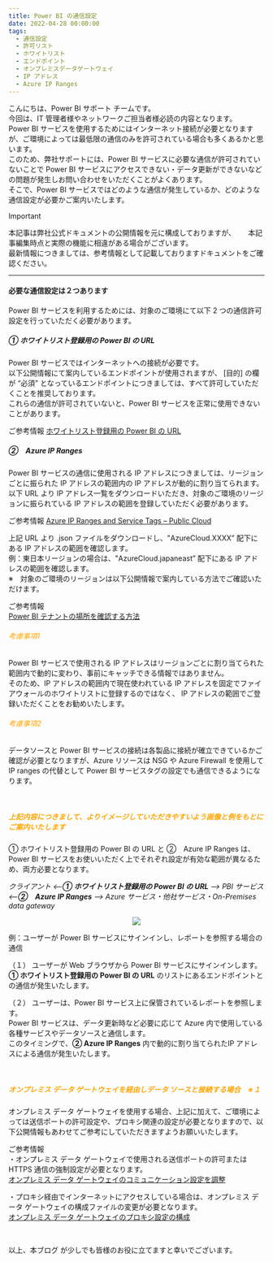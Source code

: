 ```yaml
---
title: Power BI の通信設定
date: 2022-04-28 00:00:00 
tags:
  - 通信設定　　
  - 許可リスト
  - ホワイトリスト
  - エンドポイント
  - オンプレミスデータゲートウェイ
  - IP アドレス
  - Azure IP Ranges
---
```



こんにちは、Power BI サポート チームです。  
今回は、IT 管理者様やネットワークご担当者様必読の内容となります。  
Power BI サービスを使用するためにはインターネット接続が必要となりますが、ご環境によっては最低限の通信のみを許可されている場合も多くあるかと思います。  
このため、弊社サポートには、Power BI サービスに必要な通信が許可されていないことで Power BI サービスにアクセスできない・データ更新ができないなどの問題が発生しお問い合わせをいただくことがよくあります。  
そこで、Power BI サービスではどのような通信が発生しているか、どのような通信設定が必要かご案内いたします。

<!-- more -->

> [!IMPORTANT]  
> 本記事は弊社公式ドキュメントの公開情報を元に構成しておりますが、　　
> 本記事編集時点と実際の機能に相違がある場合がございます。  
> 最新情報につきましては、参考情報として記載しておりますドキュメントをご確認ください。

---

#### 必要な通信設定は２つあります

Power BI サービスを利用するためには、対象のご環境にて以下 2 つの通信許可設定を行っていただく必要があります。


##### ①  ホワイトリスト登録用の Power BI の URL
Power BI サービスではインターネットへの接続が必要です。  
以下公開情報にて案内しているエンドポイントが使用されますが、 [目的] の欄が “必須” となっているエンドポイントにつきましては、すべて許可していただくことを推奨しております。  
これらの通信が許可されていないと、Power BI サービスを正常に使用できないことがあります。  

ご参考情報
[ホワイトリスト登録用の Power BI の URL](https://docs.microsoft.com/ja-jp/power-bi/power-bi-whitelist-urls)　  


##### ②　Azure IP Ranges  

Power BI サービスの通信に使用される IP アドレスにつきましては、リージョンごとに振られた IP アドレスの範囲内の IP アドレスが動的に割り当てられます。  
以下 URL より IP アドレス一覧をダウンロードいただき、対象のご環境のリージョンに振られている IP アドレスの範囲を登録していただく必要があります。  

ご参考情報
[Azure IP Ranges and Service Tags – Public Cloud](https://www.microsoft.com/en-us/download/details.aspx?id=56519)　  

上記 URL より .json ファイルをダウンロードし、"AzureCloud.XXXX” 配下にある IP アドレスの範囲を確認します。  
例：東日本リージョンの場合は、"AzureCloud.japaneast” 配下にある IP アドレスの範囲を確認します。  
※　対象のご環境のリージョンは以下公開情報で案内している方法でご確認いただけます。  

ご参考情報  
[Power BI テナントの場所を確認する方法](https://docs.microsoft.com/ja-jp/power-bi/service-admin-where-is-my-tenant-located#how-to-determine-where-your-power-bi-tenant-is-located)　  


###### <span style="color: orange; ">考慮事項1</span>
Power BI サービスで使用される IP アドレスはリージョンごとに割り当てられた範囲内で動的に変わり、事前にキャッチできる情報ではありません。  
そのため、IP アドレスの範囲内で現在使われている IP アドレスを固定でファイアウォールのホワイトリストに登録するのではなく、 IP アドレスの範囲でご登録いただくことをお勧めいたします。

###### <span style="color: orange; ">考慮事項2</span> 
データソースと Power BI サービスの接続は各製品に接続が確立できているかご確認が必要となりますが、Azure リソースは NSG や Azure Firewall を使用して IP ranges の代替として Power BI サービスタグの設定でも通信できるようになります。


<br>


##### <span style="color: orange; ">上記内容につきまして、よりイメージしていただきやすいよう画像と例をもとにご案内いたします</span>

① ホワイトリスト登録用の Power BI の URL と ②　Azure IP Ranges は、Power BI サービスをお使いいただく上でそれぞれ設定が有効な範囲が異なるため、両方必要となります。  

_クライアント <--**① ホワイトリスト登録用の Power BI の URL** --> PBI サービス <--**②　Azure IP Ranges** --> Azure サービス・他社サービス・On-Premises data gateway_
 
<div align="center">
<img src="1.png">
</div> 


例：ユーザーが Power BI サービスにサインインし、レポートを参照する場合の通信  

（１） ユーザーが Web ブラウザから Power BI サービスにサインインします。  
 **① ホワイトリスト登録用の Power BI の URL** のリストにあるエンドポイントとの通信が発生いたします。   

（２） ユーザーは、Power BI サービス上に保管されているレポートを参照します。  
Power BI サービスは、データ更新時など必要に応じて Azure 内で使用している各種サービスやデータソースと通信します。  
  このタイミングで、**② Azure IP Ranges** 内で動的に割り当てられたIP アドレスによる通信が発生いたします。

<br>

##### <span style="color: orange; ">オンプレミス データ ゲートウェイを経由しデータ ソースと接続する場合　※１</span>

オンプレミス データ ゲートウェイを使用する場合、上記に加えて、ご環境によっては送信ポートの許可設定や、プロキシ関連の設定が必要となりますので、以下公開情報もあわせてご参考にしていただきますようお願いいたします。

ご参考情報  
・オンプレミス データ ゲートウェイで使用される送信ポートの許可または HTTPS 通信の強制設定が必要となります。  
[オンプレミス データ ゲートウェイのコミュニケーション設定を調整](https://docs.microsoft.com/ja-jp/data-integration/gateway/service-gateway-communication)  

・プロキシ経由でインターネットにアクセスしている場合は、オンプレミス データ ゲートウェイの構成ファイルの変更が必要となります。  
[オンプレミス データ ゲートウェイのプロキシ設定の構成](https://docs.microsoft.com/ja-jp/data-integration/gateway/service-gateway-proxy)   

<br>


以上、本ブログ が少しでも皆様のお役に立てますと幸いでございます。